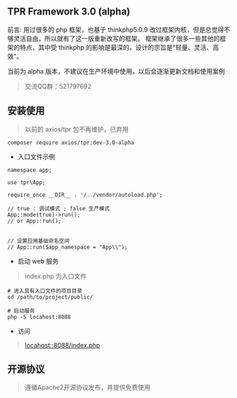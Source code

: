 ## TPR Framework 3.0 (alpha)

前言: 用过很多的 php 框架，也基于 thinkphp5.0.9 改过框架内核，但是总觉得不够灵活自由，所以就有了这一版重新改写的框架。
框架继承了很多一些其他的框架的特点，其中受 thinkphp 的影响是最深的，设计的宗旨是"轻量、灵活、高效"。

当前为 alpha 版本，不建议在生产环境中使用，以后会逐渐更新文档和使用案例

> 交流QQ群：521797692

## 安装使用

> 以前的 axios/tpr 包不再维护，已弃用

``` shell
composer require axios/tpr:dev-3.0-alpha
```

* 入口文件示例
```
namespace app;

use tpr\App;

require_once __DIR__ . '/../vendor/autoload.php';

// true : 调试模式 ; false 生产模式
App::mode(true)->run();
// or App::run();


// 设置应用基础命名空间
// App::run($app_namespace = "App\\");

```

* 启动 web 服务

> index.php 为入口文件

```shell
# 进入具有入口文件的项目目录
cd /path/to/project/public/

# 启动服务
php -S locahost:8088
```

* 访问
> [locahost::8088/index.php](locahost::8088/index.php])

## 开源协议
  > 遵循Apache2开源协议发布，并提供免费使用